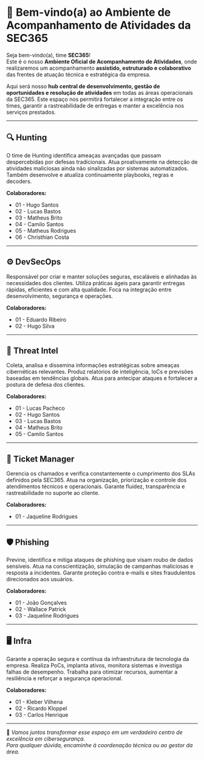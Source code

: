 # 👋 Bem-vindo(a) ao Ambiente de Acompanhamento de Atividades da SEC365

Seja bem-vindo(a), time **SEC365**!  
Este é o nosso **Ambiente Oficial de Acompanhamento de Atividades**, onde realizaremos um acompanhamento **assistido, estruturado e colaborativo** das frentes de atuação técnica e estratégica da empresa.

Aqui será nosso **hub central de desenvolvimento, gestão de oportunidades e resolução de atividades** em todas as áreas operacionais da SEC365. Este espaço nos permitirá fortalecer a integração entre os times, garantir a rastreabilidade de entregas e manter a excelência nos serviços prestados.

---

## 🔍 Hunting  
O time de Hunting identifica ameaças avançadas que passam despercebidas por defesas tradicionais. Atua proativamente na detecção de atividades maliciosas ainda não sinalizadas por sistemas automatizados. Também desenvolve e atualiza continuamente playbooks, regras e decoders.  

**Colaboradores:**  
- 01 - Hugo Santos
- 02 - Lucas Bastos
- 03 - Matheus Brito
- 04 - Camilo Santos
- 05 - Matheus Rodrigues
- 06 - Christhian Costa

---

## ⚙️ DevSecOps  
Responsável por criar e manter soluções seguras, escaláveis e alinhadas às necessidades dos clientes. Utiliza práticas ágeis para garantir entregas rápidas, eficientes e com alta qualidade. Foca na integração entre desenvolvimento, segurança e operações.  

**Colaboradores:**  
- 01 -  Eduardo Ribeiro
- 02 -  Hugo Silva

---

## 🧠 Threat Intel  
Coleta, analisa e dissemina informações estratégicas sobre ameaças cibernéticas relevantes. Produz relatórios de inteligência, IoCs e previsões baseadas em tendências globais. Atua para antecipar ataques e fortalecer a postura de defesa dos clientes.  

**Colaboradores:**  
- 01 -  Lucas Pacheco
- 02 -  Hugo Santos
- 03 -  Lucas Bastos
- 04 -  Matheus Brito
- 05 -  Camilo Santos

---

## 🎫 Ticket Manager  
Gerencia os chamados e verifica constantemente o cumprimento dos SLAs definidos pela SEC365. Atua na organização, priorização e controle dos atendimentos técnicos e operacionais. Garante fluidez, transparência e rastreabilidade no suporte ao cliente.  

**Colaboradores:**  
- 01 -  Jaqueline Rodrigues

---

## 🛡️ Phishing  
Previne, identifica e mitiga ataques de phishing que visam roubo de dados sensíveis. Atua na conscientização, simulação de campanhas maliciosas e resposta a incidentes. Garante proteção contra e-mails e sites fraudulentos direcionados aos usuários.  

**Colaboradores:**  
- 01 -  João Gonçalves
- 02 -  Wallace Patrick
- 03 -  Jaqueline Rodrigues

---

## 🖥️ Infra  
Garante a operação segura e contínua da infraestrutura de tecnologia da empresa. Realiza PoCs, implanta ativos, monitora sistemas e investiga falhas de desempenho. Trabalha para otimizar recursos, aumentar a resiliência e reforçar a segurança operacional.  

**Colaboradores:**  
- 01 -  Kleber Vilhena
- 02 -  Ricardo Kloppel
- 03 -  Carlos Henrique

---

📌 *Vamos juntos transformar esse espaço em um verdadeiro centro de excelência em cibersegurança.*  
*Para qualquer dúvida, encaminhe à coordenação técnica ou ao gestor da área.*

